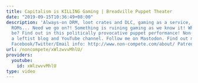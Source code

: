 ```yaml
---
title: Capitalism is KILLING Gaming | Breadville Puppet Theater
date: "2019-09-15T10:36:49+08:00"
description: 'Always-on DRM, loot crates and DLC, gaming as a service, taking down
  ROMs... Need we go on?! Something is ruining gaming as we know it! What can it possibly
  be? Find out in this politically provocative puppet performance! Non-Compete is
  a leftist blog and YouTube channel. Follow me on Mastodon. Find out more: https://www.non-compete.com/its-time-...
  Facebook/Twitter/Email info: http://www.non-compete.com/about/ Patreon: https://www.patreon.com/noncompete'
url: /noncompete/xWlzwvvMhlU/
providers:
  youtube:
    id: xWlzwvvMhlU
type: video
---
```

